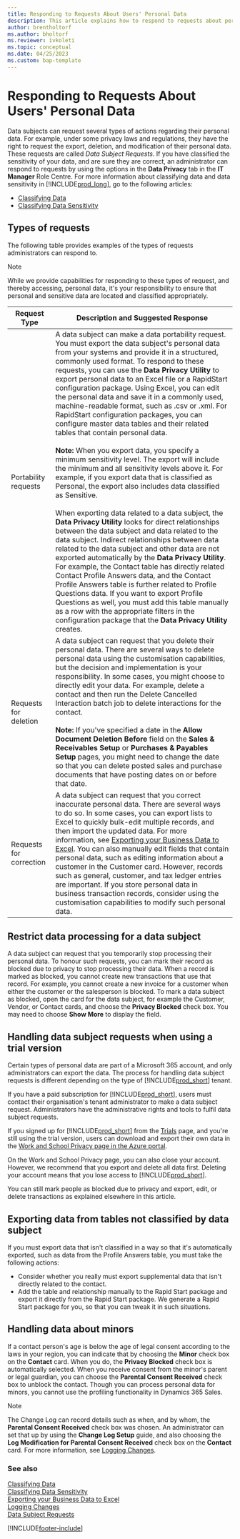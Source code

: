 ```yaml
---
title: Responding to Requests About Users' Personal Data
description: This article explains how to respond to requests about personal data.
author: brentholtorf
ms.author: bholtorf
ms.reviewer: ivkoleti
ms.topic: conceptual
ms.date: 04/25/2023
ms.custom: bap-template
---
```


# <a name="responding-to-requests-about-users-personal-data"></a>Responding to Requests About Users' Personal Data

Data subjects can request several types of actions regarding their personal data. For example, under some privacy laws and regulations, they have the right to request the export, deletion, and modification of their personal data. These requests are called *Data Subject Requests*. If you have classified the sensitivity of your data, and are sure they are correct, an administrator can respond to requests by using the options in the **Data Privacy** tab in the **IT Manager** Role Centre. For more information about classifying data and data sensitivity in [!INCLUDE[prod_long](includes/prod_long.md)], go to the following articles:

* [Classifying Data](/dynamics-nav/classifying-data?toc=/dynamics365/business-central/toc.json) 
* [Classifying Data Sensitivity](admin-classifying-data-sensitivity.md)  

## <a name="types-of-requests"></a>Types of requests

The following table provides examples of the types of requests administrators can respond to.

> [!Note]
> While we provide capabilities for responding to these types of request, and thereby accessing, personal data, it's your responsibility to ensure that personal and sensitive data are located and classified appropriately.

|Request Type|Description and Suggested Response|
|-----|-----|
|Portability requests|A data subject can make a data portability request. You must export the data subject's personal data from your systems and provide it in a structured, commonly used format. To respond to these requests, you can use the **Data Privacy Utility** to export personal data to an Excel file or a RapidStart configuration package. Using Excel, you can edit the personal data and save it in a commonly used, machine-readable format, such as .csv or .xml. For RapidStart configuration packages, you can configure master data tables and their related tables that contain personal data. <br><br> **Note:** When you export data, you specify a minimum sensitivity level. The export will include the minimum and all sensitivity levels above it. For example, if you export data that is classified as Personal, the export also includes data classified as Sensitive. <br><br>When exporting data related to a data subject, the **Data Privacy Utility** looks for direct relationships between the data subject and data related to the data subject. Indirect relationships between data related to the data subject and other data are not exported automatically by the **Data Privacy Utility**. For example, the Contact table has directly related Contact Profile Answers data, and the Contact Profile Answers table is further related to Profile Questions data. If you want to export Profile Questions as well, you must add this table manually as a row with the appropriate filters in the configuration package that the **Data Privacy Utility** creates.|
|Requests for deletion|A data subject can request that you delete their personal data. There are several ways to delete personal data using the customisation capabilities, but the decision and implementation is your responsibility. In some cases, you might choose to directly edit your data. For example, delete a contact and then run the Delete Cancelled Interaction batch job to delete interactions for the contact. <br><br> **Note:** If you've specified a date in the **Allow Document Deletion Before** field on the **Sales & Receivables Setup** or **Purchases & Payables Setup** pages, you might need to change the date so that you can delete posted sales and purchase documents that have posting dates on or before that date.|
|Requests for correction|A data subject can request that you correct inaccurate personal data. There are several ways to do so. In some cases, you can export lists to Excel to quickly bulk-edit multiple records, and then import the updated data. For more information, see [Exporting your Business Data to Excel](about-export-data.md). You can also manually edit fields that contain personal data, such as editing information about a customer in the Customer card. However, records such as general, customer, and tax ledger entries are important. If you store personal data in business transaction records, consider using the customisation capabilities to modify such personal data.|

## <a name="restrict-data-processing-for-a-data-subject"></a>Restrict data processing for a data subject

A data subject can request that you temporarily stop processing their personal data. To honour such requests, you can mark their record as blocked due to privacy to stop processing their data. When a record is marked as blocked, you cannot create new transactions that use that record. For example, you cannot create a new invoice for a customer when either the customer or the salesperson is blocked. To mark a data subject as blocked, open the card for the data subject, for example the Customer, Vendor, or Contact cards, and choose the **Privacy Blocked** check box. You may need to choose **Show More** to display the field.  

## <a name="handling-data-subject-requests-when-using-a-trial-version"></a>Handling data subject requests when using a trial version

Certain types of personal data are part of a Microsoft 365 account, and only administrators can export the data. The process for handling data subject requests is different depending on the type of [!INCLUDE[prod_short](includes/prod_short.md)] tenant.

If you have a paid subscription for [!INCLUDE[prod_short](includes/prod_short.md)], users must contact their organisation's tenant administrator to make a data subject request. Administrators have the administrative rights and tools to fulfil data subject requests.

If you signed up for [!INCLUDE[prod_short](includes/prod_short.md)] from the [Trials](https://trials.dynamics.com/) page, and you're still using the trial version, users can download and export their own data in the [Work and School Privacy page in the Azure portal](https://portal.azure.com#blade/Microsoft_AAD_IAM/GDPRViralBlade).

On the Work and School Privacy page, you can also close your account. However, we recommend that you export and delete all data first. Deleting your account means that you lose access to [!INCLUDE[prod_short](includes/prod_short.md)].

You can still mark people as blocked due to privacy and export, edit, or delete transactions as explained elsewhere in this article.  

## <a name="exporting-data-from-tables-not-classified-by-data-subject"></a>Exporting data from tables not classified by data subject

If you must export data that isn't classified in a way so that it's automatically exported, such as data from the Profile Answers table, you must take the following actions:

* Consider whether you really must export supplemental data that isn't directly related to the contact.
* Add the table and relationship manually to the Rapid Start package and export it directly from the Rapid Start package. We generate a Rapid Start package for you, so that you can tweak it in such situations.

## <a name="handling-data-about-minors"></a>Handling data about minors

If a contact person's age is below the age of legal consent according to the laws in your region, you can indicate that by choosing the **Minor** check box on the **Contact** card. When you do, the **Privacy Blocked** check box is automatically selected. When you receive consent from the minor's parent or legal guardian, you can choose the **Parental Consent Received** check box to unblock the contact. Though you can process personal data for minors, you cannot use the profiling functionality in Dynamics 365 Sales.

> [!Note]
> The Change Log can record details such as when, and by whom, the **Parental Consent Received** check box was chosen. An administrator can set that up by using the **Change Log Setup** guide, and also choosing the **Log Modification for Parental Consent Received** check box on the **Contact** card. For more information, see [Logging Changes](across-log-changes.md).  

### <a name="see-also"></a>See also

[Classifying Data](/dynamics-nav/classifying-data?toc=/dynamics365/business-central/toc.json)  
[Classifying Data Sensitivity](admin-classifying-data-sensitivity.md)  
[Exporting your Business Data to Excel](about-export-data.md)  
[Logging Changes](across-log-changes.md)  
[Data Subject Requests](/microsoft-365/compliance/gdpr-data-subject-requests)  

[!INCLUDE[footer-include](includes/footer-banner.md)]
